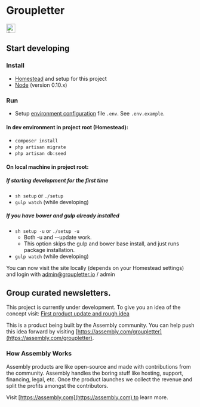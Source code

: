 # Groupletter

<a href="https://assembly.com/groupletter/bounties?utm_campaign=assemblage&utm_source=groupletter&utm_medium=repo_badge"><img src="https://asm-badger.herokuapp.com/groupletter/badges/tasks.svg" height="24px" alt="Open Tasks" /></a>

## Start developing

### Install

- [Homestead](http://laravel.com/docs/5.0/homestead) and setup for this project
- [Node](http://nodejs.org/download/) (version 0.10.x)

### Run

- Setup [environment configuration](http://laravel.com/docs/5.0/configuration) file `.env`. See `.env.example`.

#### In dev environment in project root (Homestead):
- `composer install`
- `php artisan migrate`
- `php artisan db:seed`

#### On local machine in project root:

##### If starting development for the *first time*
- `sh setup` or `./setup`
- `gulp watch` (while developing)

##### If you have bower and gulp *already installed*
- `sh setup -u` or `./setup -u`
  - Both -u and --update work.
  - This option skips the gulp and bower base install, and just runs package installation.
- `gulp watch` (while developing)

You can now visit the site locally (depends on your Homestead settings) and login with admin@groupletter.io / admin

## Group curated newsletters.

This project is currently under development. To give you an idea of the concept visit: [First product update and rough idea](https://assembly.com/groupletter/posts/first-product-update-and-rough-idea)

This is a product being built by the Assembly community. You can help push this idea forward by visiting [https://assembly.com/groupletter](https://assembly.com/groupletter).

### How Assembly Works

Assembly products are like open-source and made with contributions from the community. Assembly handles the boring stuff like hosting, support, financing, legal, etc. Once the product launches we collect the revenue and split the profits amongst the contributors.

Visit [https://assembly.com](https://assembly.com) to learn more.
